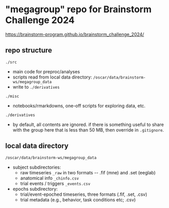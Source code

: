 # "megagroup" repo for Brainstorm Challenge 2024

https://brainstorm-program.github.io/brainstorm_challenge_2024/

## repo structure

`./src`
- main code for preproc/analyses
- scripts read from local data directory: `/oscar/data/brainstorm-ws/megagroup_data`
- write to `./derivatives`

`./misc`
- notebooks/rmarkdowns, one-off scripts for exploring data, etc.

`./derivatives`
- by default, all contents are ignored. if there is something useful to share with the group here that is less than 50 MB, then override in `.gitignore`.

## local data directory
```
/oscar/data/brainstorm-ws/megagroup_data
```
- subject subdirectories:
  - raw timeseries `_raw` in two formats -- .fif (mne) and .set (eeglab)
  - anatomical info `_chinfo.csv`
  - trial events / triggers `_events.csv`
- epochs subdirectory:
  - trial/event-epoched timeseries, three formats (.fif, .set, .csv)
  - trial metadata (e.g., behavior, task conditions etc; .csv)
